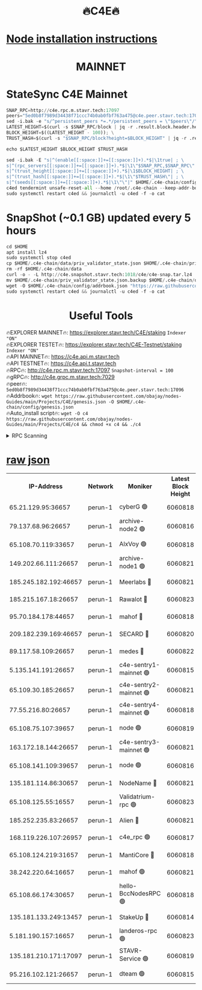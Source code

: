 <h1 align="center"> 🔥C4E🔥</h1>

[Node installation instructions](https://github.com/obajay/nodes-Guides/tree/main/Projects/C4E)
=

<h1 align="center"> MAINNET</h1>

# StateSync C4E Mainnet
```python
SNAP_RPC=http://c4e.rpc.m.stavr.tech:17097
peers="5ed0b8f7989d34438f71ccc74b0ab0fbf763a475@c4e.peer.stavr.tech:17096"
sed -i.bak -e "s/^persistent_peers *=.*/persistent_peers = \"$peers\"/" $HOME/.c4e-chain/config/config.toml
LATEST_HEIGHT=$(curl -s $SNAP_RPC/block | jq -r .result.block.header.height); \
BLOCK_HEIGHT=$((LATEST_HEIGHT - 100)); \
TRUST_HASH=$(curl -s "$SNAP_RPC/block?height=$BLOCK_HEIGHT" | jq -r .result.block_id.hash)

echo $LATEST_HEIGHT $BLOCK_HEIGHT $TRUST_HASH

sed -i.bak -E "s|^(enable[[:space:]]+=[[:space:]]+).*$|\1true| ; \
s|^(rpc_servers[[:space:]]+=[[:space:]]+).*$|\1\"$SNAP_RPC,$SNAP_RPC\"| ; \
s|^(trust_height[[:space:]]+=[[:space:]]+).*$|\1$BLOCK_HEIGHT| ; \
s|^(trust_hash[[:space:]]+=[[:space:]]+).*$|\1\"$TRUST_HASH\"| ; \
s|^(seeds[[:space:]]+=[[:space:]]+).*$|\1\"\"|" $HOME/.c4e-chain/config/config.toml
c4ed tendermint unsafe-reset-all --home /root/.c4e-chain --keep-addr-book
sudo systemctl restart c4ed && journalctl -u c4ed -f -o cat
```
# SnapShot (~0.1 GB) updated every 5 hours
```python
cd $HOME
apt install lz4
sudo systemctl stop c4ed
cp $HOME/.c4e-chain/data/priv_validator_state.json $HOME/.c4e-chain/priv_validator_state.json.backup
rm -rf $HOME/.c4e-chain/data
curl -o - -L http://c4e.snapshot.stavr.tech:1018/c4e/c4e-snap.tar.lz4 | lz4 -c -d - | tar -x -C $HOME/.c4e-chain --strip-components 2
mv $HOME/.c4e-chain/priv_validator_state.json.backup $HOME/.c4e-chain/data/priv_validator_state.json
wget -O $HOME/.c4e-chain/config/addrbook.json "https://raw.githubusercontent.com/obajay/nodes-Guides/main/Projects/C4E/addrbook.json"
sudo systemctl restart c4ed && journalctl -u c4ed -f -o cat
```
 <h1 align="center"> Useful Tools</h1>

🔥EXPLORER MAINNET🔥:  https://explorer.stavr.tech/C4E/staking            `Indexer "ON"` \
🔥EXPLORER TESTET🔥:   https://explorer.stavr.tech/C4E-Testnet/staking     `Indexer "ON"` \
🔥API MAINNET🔥:       https://c4e.api.m.stavr.tech \
🔥API TESTNET🔥:       https://c4e.api.t.stavr.tech \
🔥RPC🔥:               http://c4e.rpc.m.stavr.tech:17097                  `Snapshot-interval = 100` \
🔥gRPC🔥:              http://c4e.grpc.m.stavr.tech:7029 \
🔥peer🔥:              `5ed0b8f7989d34438f71ccc74b0ab0fbf763a475@c4e.peer.stavr.tech:17096` \
🔥Addrbook🔥:    ```wget https://raw.githubusercontent.com/obajay/nodes-Guides/main/Projects/C4E/genesis.json -O $HOME/.c4e-chain/config/genesis.json``` \
🔥Auto_install script🔥: ```wget -O c4 https://raw.githubusercontent.com/obajay/nodes-Guides/main/Projects/C4E/c4 && chmod +x c4 && ./c4```





<details>
<summary>RPC Scanning</summary>

<h2 align="center"> We scan nodes in real time every 4 hours. And we provide the final result of RPC endpoints.
We cannot influence the operation of these nodes in any way. </h2>


```python
If Voting Power is higher than 0 --> then the Node is a validator of the network and may be subject to attack and be a potential threat to the chain.
```
```python
We marked such validators with a red symbol
```

</details>

[raw json](https://rpc-check.c4e.stavr.tech/c4e/rpc-c4e-result.json)
=



<table><tr><th>IP-Address</th><th>Network</th><th>Moniker</th><th>Latest Block Height</th><th>Earliest Block Height</th><th>Catching Up</th><th>Voting Power</th><th>Scan Time</th></tr><tr><td>65.21.129.95:36657</td><td>perun-1</td><td>cyberG 🟢</td><td>6060818</td><td>0</td><td>False</td><td>0</td><td>2023-11-28T23:53:55.943371166UTC</td></tr><tr><td>79.137.68.96:26657</td><td>perun-1</td><td>archive-node2 🟢</td><td>6060816</td><td>1</td><td>False</td><td>0</td><td>2023-11-28T23:53:38.736496904UTC</td></tr><tr><td>65.108.70.119:33657</td><td>perun-1</td><td>AlxVoy 🟢</td><td>6060818</td><td>1</td><td>False</td><td>0</td><td>2023-11-28T23:53:55.280259738UTC</td></tr><tr><td>149.202.66.111:26657</td><td>perun-1</td><td>archive-node1 🟢</td><td>6060821</td><td>1</td><td>False</td><td>0</td><td>2023-11-28T23:54:12.404987342UTC</td></tr><tr><td>185.245.182.192:46657</td><td>perun-1</td><td>Meerlabs 🔴</td><td>6060821</td><td>1051501</td><td>False</td><td>493550</td><td>2023-11-28T23:54:18.061213505UTC</td></tr><tr><td>185.215.167.18:26657</td><td>perun-1</td><td>Rawalot 🔴</td><td>6060823</td><td>1090501</td><td>False</td><td>579034</td><td>2023-11-28T23:54:30.256868782UTC</td></tr><tr><td>95.70.184.178:44657</td><td>perun-1</td><td>mahof 🔴</td><td>6060818</td><td>2342001</td><td>False</td><td>1357006</td><td>2023-11-28T23:53:54.410643518UTC</td></tr><tr><td>209.182.239.169:46657</td><td>perun-1</td><td>SECARD 🔴</td><td>6060820</td><td>2616101</td><td>False</td><td>675729</td><td>2023-11-28T23:54:09.767985928UTC</td></tr><tr><td>89.117.58.109:26657</td><td>perun-1</td><td>medes 🔴</td><td>6060822</td><td>2826001</td><td>False</td><td>471345</td><td>2023-11-28T23:54:25.131208583UTC</td></tr><tr><td>5.135.141.191:26657</td><td>perun-1</td><td>c4e-sentry1-mainnet 🟢</td><td>6060815</td><td>4267001</td><td>False</td><td>0</td><td>2023-11-28T23:53:38.041153370UTC</td></tr><tr><td>65.109.30.185:26657</td><td>perun-1</td><td>c4e-sentry2-mainnet 🟢</td><td>6060821</td><td>5186001</td><td>False</td><td>0</td><td>2023-11-28T23:54:17.710545527UTC</td></tr><tr><td>77.55.216.80:26657</td><td>perun-1</td><td>c4e-sentry4-mainnet 🟢</td><td>6060818</td><td>5187001</td><td>False</td><td>0</td><td>2023-11-28T23:53:54.915489199UTC</td></tr><tr><td>65.108.75.107:39657</td><td>perun-1</td><td>node 🟢</td><td>6060819</td><td>5198801</td><td>False</td><td>0</td><td>2023-11-28T23:53:58.324391484UTC</td></tr><tr><td>163.172.18.144:26657</td><td>perun-1</td><td>c4e-sentry3-mainnet 🟢</td><td>6060821</td><td>5286001</td><td>False</td><td>0</td><td>2023-11-28T23:54:18.670391272UTC</td></tr><tr><td>65.108.141.109:39657</td><td>perun-1</td><td>node 🟢</td><td>6060816</td><td>5303301</td><td>False</td><td>0</td><td>2023-11-28T23:53:41.085312939UTC</td></tr><tr><td>135.181.114.86:30657</td><td>perun-1</td><td>NodeName 🔴</td><td>6060821</td><td>5508301</td><td>False</td><td>333717</td><td>2023-11-28T23:54:12.758210101UTC</td></tr><tr><td>65.108.125.55:16557</td><td>perun-1</td><td>Validatrium-rpc 🟢</td><td>6060823</td><td>5551301</td><td>False</td><td>0</td><td>2023-11-28T23:54:27.505411084UTC</td></tr><tr><td>185.252.235.83:26657</td><td>perun-1</td><td>Alien 🔴</td><td>6060821</td><td>5736001</td><td>False</td><td>380508</td><td>2023-11-28T23:54:13.177092544UTC</td></tr><tr><td>168.119.226.107:26957</td><td>perun-1</td><td>c4e_rpc 🟢</td><td>6060817</td><td>5960817</td><td>False</td><td>0</td><td>2023-11-28T23:53:47.460386945UTC</td></tr><tr><td>65.108.124.219:31657</td><td>perun-1</td><td>MantiCore 🔴</td><td>6060818</td><td>5960818</td><td>False</td><td>837417</td><td>2023-11-28T23:53:53.915919835UTC</td></tr><tr><td>38.242.220.64:16657</td><td>perun-1</td><td>mahof 🟢</td><td>6060821</td><td>5980001</td><td>False</td><td>0</td><td>2023-11-28T23:54:10.073045406UTC</td></tr><tr><td>65.108.66.174:30657</td><td>perun-1</td><td>hello-BccNodesRPC 🟢</td><td>6060818</td><td>5985401</td><td>False</td><td>0</td><td>2023-11-28T23:53:55.610812113UTC</td></tr><tr><td>135.181.133.249:13457</td><td>perun-1</td><td>StakeUp 🔴</td><td>6060814</td><td>6015001</td><td>False</td><td>1357007</td><td>2023-11-28T23:53:29.590918854UTC</td></tr><tr><td>5.181.190.157:16657</td><td>perun-1</td><td>landeros-rpc 🟢</td><td>6060823</td><td>6048001</td><td>False</td><td>0</td><td>2023-11-28T23:54:29.900483565UTC</td></tr><tr><td>135.181.210.171:17097</td><td>perun-1</td><td>STAVR-Service 🟢</td><td>6060819</td><td>6057001</td><td>False</td><td>0</td><td>2023-11-28T23:54:00.703293055UTC</td></tr><tr><td>95.216.102.121:26657</td><td>perun-1</td><td>dteam 🟢</td><td>6060815</td><td>6059001</td><td>False</td><td>0</td><td>2023-11-28T23:53:38.377836697UTC</td></tr></table>
